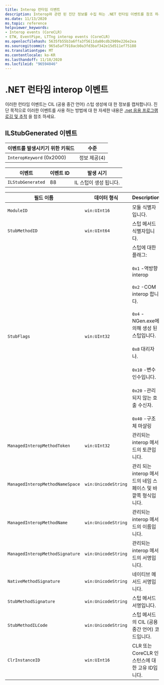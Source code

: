```yaml
---
title: Interop 런타임 이벤트
description: Interop와 관련 된 진단 정보를 수집 하는 .NET 런타임 이벤트를 참조 하세요.
ms.date: 11/13/2020
ms.topic: reference
helpviewer_keywords:
- Interop events (CoreCLR)
- ETW, EventPipe, LTTng interop events (CoreCLR)
ms.openlocfilehash: 5635fb55b3a6ffa3f5611da80cdb2909e226e2ea
ms.sourcegitcommit: 965a5af7918acb0a3fd3baf342e15d511ef75188
ms.translationtype: MT
ms.contentlocale: ko-KR
ms.lasthandoff: 11/18/2020
ms.locfileid: "96594046"
---
```

# <a name="net-runtime-interop-events"></a>.NET 런타임 interop 이벤트

이러한 런타임 이벤트는 CIL (공용 중간 언어) 스텁 생성에 대 한 정보를 캡처합니다. 진단 목적으로 이러한 이벤트를 사용 하는 방법에 대 한 자세한 내용은 [.net 응용 프로그램 로깅 및 추적](../../core/diagnostics/logging-tracing.md) 을 참조 하세요.

## <a name="ilstubgenerated-event"></a>ILStubGenerated 이벤트

|이벤트를 발생시키기 위한 키워드|수준|
|-----------------------------------|-----------|
|`InteropKeyword` (0x2000)|정보 제공(4)|
  
|이벤트|이벤트 ID|발생 시기|
|-----------|--------------|-----------------|
|`ILStubGenerated`|88|IL 스텁이 생성 됩니다.|

|필드 이름|데이터 형식|Description|
|----------------|---------------|-----------------|
|`ModuleID`|`win:UInt16`|모듈 식별자입니다.|
|`StubMethodID`|`win:UInt64`|스텁 메서드 식별자입니다.|
|`StubFlags`|`win:UInt32`|스텁에 대한 플래그:<br /><br /> `0x1` -역방향 interop<br /><br /> `0x2` -COM interop 합니다.<br /><br /> `0x4` -NGen.exe에 의해 생성 된 스텁입니다.<br /><br /> `0x8` 대리자나.<br /><br /> `0x10` -변수 인수입니다.<br /><br /> `0x20` -관리 되지 않는 호출 수신자.<br /><br /> `0x40` -구조체 마샬링|
|`ManagedInteropMethodToken`|`win:UInt32`|관리되는 interop 메서드의 토큰입니다.|
|`ManagedInteropMethodNameSpace`|`win:UnicodeString`|관리 되는 interop 메서드의 네임 스페이스 및 바깥쪽 형식입니다.|
|`ManagedInteropMethodName`|`win:UnicodeString`|관리되는 interop 메서드의 이름입니다.|
|`ManagedInteropMethodSignature`|`win:UnicodeString`|관리되는 interop 메서드의 서명입니다.|
|`NativeMethodSignature`|`win:UnicodeString`|네이티브 메서드 서명입니다.|
|`StubMethodSignature`|`win:UnicodeString`|스텁 메서드 서명입니다.|
|`StubMethodILCode`|`win:UnicodeString`|스텁 메서드의 CIL (공용 중간 언어) 코드입니다.|
|`ClrInstanceID`|`win:UInt16`|CLR 또는 CoreCLR 인스턴스에 대한 고유 ID입니다.|
